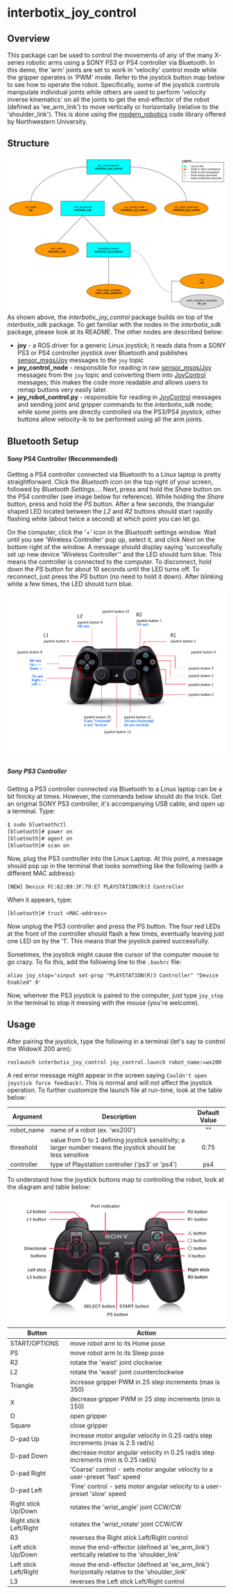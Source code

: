 # interbotix_joy_control

## Overview
This package can be used to control the movements of any of the many X-series robotic arms using a SONY PS3 or PS4 controller via Bluetooth. In this demo, the 'arm' joints are set to work in 'velocity' control mode while the gripper operates in 'PWM' mode. Refer to the joystick button map below to see how to operate the robot. Specifically, some of the joystick controls manipulate individual joints while others are used to perform 'velocity inverse kinematics' on all the joints to get the end-effector of the robot (defined as 'ee_arm_link') to move vertically or horizontally (relative to the 'shoulder_link'). This is done using the [modern_robotics](https://github.com/NxRLab/ModernRobotics/tree/master/packages/Python) code library offered by Northwestern University.

## Structure
![joy_control_flowchart](images/joy_control_flowchart.png)
As shown above, the *interbotix_joy_control* package builds on top of the *interbotix_sdk* package. To get familiar with the nodes in the *interbotix_sdk* package, please look at its README. The other nodes are described below:
- **joy** - a ROS driver for a generic Linux joystick; it reads data from a SONY PS3 or PS4 controller joystick over Bluetooth and publishes  [sensor_msgs/Joy](http://docs.ros.org/melodic/api/sensor_msgs/html/msg/Joy.html) messages to the `joy` topic
- **joy_control_node** - responsible for reading in raw [sensor_msgs/Joy](http://docs.ros.org/melodic/api/sensor_msgs/html/msg/Joy.html) messages from the `joy` topic and converting them into [JoyControl](msg/JoyControl.msg) messages; this makes the code more readable and allows users to remap buttons very easily later.
- **joy_robot_control.py** - responsible for reading in [JoyControl](msg/JoyControl.msg) messages and sending joint and gripper commands to the *interbotix_sdk* node; while some joints are directly controlled via the PS3/PS4 joystick, other buttons allow velocity-ik to be performed using all the arm joints.

## Bluetooth Setup
#### Sony PS4 Controller (Recommended)
Getting a PS4 controller connected via Bluetooth to a Linux laptop is pretty straightforward. Click the *Bluetooth* icon on the top right of your screen, followed by *Bluetooth Settings...*. Next, press and hold the *Share* button on the PS4 controller (see image below for reference). While holding the *Share* button, press and hold the *PS* button. After a few seconds, the triangular shaped LED located between the *L2* and *R2* buttons should start rapidly flashing white (about twice a second) at which point you can let go.

On the computer, click the '+' icon in the *Bluetooth* settings window. Wait until you see 'Wireless Controller' pop up, select it, and click *Next* on the bottom right of the window. A message should display saying 'successfully set up new device 'Wireless Controller'' and the LED should turn blue. This means the controller is connected to the computer. To disconnect, hold down the *PS* button for about 10 seconds until the LED turns off. To reconnect, just press the *PS* button (no need to hold it down). After blinking white a few times, the LED should turn blue.

![ps4](images/ps4.jpg)

##### Sony PS3 Controller
Getting a PS3 controller connected via Bluetooth to a Linux laptop can be a bit finicky at times. However, the commands below should do the trick. Get an original SONY PS3 controller, it's accompanying USB cable, and open up a terminal. Type:
```
$ sudo bluetoothctl
[bluetooth]# power on
[bluetooth]# agent on
[bluetooth]# scan on
```
Now, plug the PS3 controller into the Linux Laptop. At this point, a message should pop up in the terminal that looks something like the following (with a different MAC address):
```
[NEW] Device FC:62:B9:3F:79:E7 PLAYSTATION(R)3 Controller
```
When it appears, type:
```
[bluetooth]# trust <MAC-address>
```
Now unplug the PS3 controller and press the PS button. The four red LEDs at the front of the controller should flash a few times, eventually leaving just one LED on by the '1'. This means that the joystick paired successfully.

Sometimes, the joystick might cause the cursor of the computer mouse to go crazy. To fix this, add the following line to the `.bashrc` file:
```
alias joy_stop='xinput set-prop "PLAYSTATION(R)3 Controller" "Device Enabled" 0'
```
Now, whenver the PS3 joystick is paired to the computer, just type `joy_stop` in the terminal to stop it messing with the mouse (you're welcome).

## Usage
After pairing the joystick, type the following in a terminal (let's say to control the WidowX 200 arm):
```
roslaunch interbotix_joy_control joy_control.launch robot_name:=wx200
```
A red error message might appear in the screen saying `Couldn't open joystick force feedback!`. This is normal and will not affect the joystick operation. To further customize the launch file at run-time, look at the table below:

| Argument | Description | Default Value |
| -------- | ----------- | :-----------: |
| robot_name | name of a robot (ex. 'wx200') | "" |
| threshold | value from 0 to 1 defining joystick sensitivity; a larger number means the joystick should be less sensitive | 0.75 |
| controller | type of Playstation controller ('ps3' or 'ps4') | ps4 |

To understand how the joystick buttons map to controlling the robot, look at the diagram and table below:

![ps3](images/ps3.jpg)

| Button | Action |
| ------ | ------ |
| START/OPTIONS | move robot arm to its Home pose |
| PS | move robot arm to its Sleep pose |
| R2 | rotate the 'waist' joint clockwise |
| L2 | rotate the 'waist' joint counterclockwise |
| Triangle | increase gripper PWM in 25 step increments (max is 350) |
| X | decrease gripper PWM in 25 step increments (min is 150) |
| O | open gripper |
| Square | close gripper |
| D-pad Up | increase motor angular velocity in 0.25 rad/s step increments (max is 2.5 rad/s) |
| D-pad Down | decrease motor angular velocity in 0.25 rad/s step increments (min is 0.25 rad/s) |
| D-pad Right | 'Coarse' control - sets motor angular velocity to a user-preset 'fast' speed |
| D-pad Left | 'Fine' control - sets motor angular velocity to a user-preset 'slow' speed |
| Right stick Up/Down | rotates the 'wrist_angle' joint CCW/CW |
| Right stick Left/Right | rotates the 'wrist_rotate' joint CCW/CW |
| R3 | reverses the Right stick Left/Right control |
| Left stick Up/Down | move the end-effector (defined at 'ee_arm_link') vertically relative to the 'shoulder_link' |
| Left stick Left/Right | move the end-effector (defined at 'ee_arm_link') horizontally relative to the 'shoulder_link' |
| L3 | reverses the Left stick Left/Right control |
